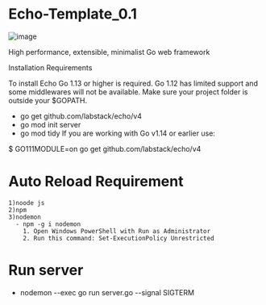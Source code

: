# Echo-Template_0.1

![image](https://github.com/Abhimanyu-Barge/Echo-Template_0.1/assets/67216291/0434af7a-4530-41ec-ac96-2a8103ae2302)

High performance, extensible, minimalist Go web framework

Installation Requirements

To install Echo Go 1.13 or higher is required. Go 1.12 has limited support and some middlewares will not be available. Make sure your project folder is outside your $GOPATH.

- go get github.com/labstack/echo/v4
- go mod init server
- go mod tidy
If you are working with Go v1.14 or earlier use:

$ GO111MODULE=on go get github.com/labstack/echo/v4

# Auto Reload Requirement 
    1)noode js
    2)npm
    3)nodemon 
      - npm -g i nodemon
        1. Open Windows PowerShell with Run as Administrator
        2. Run this command: Set-ExecutionPolicy Unrestricted
# Run server 
 - nodemon --exec go run server.go --signal SIGTERM

